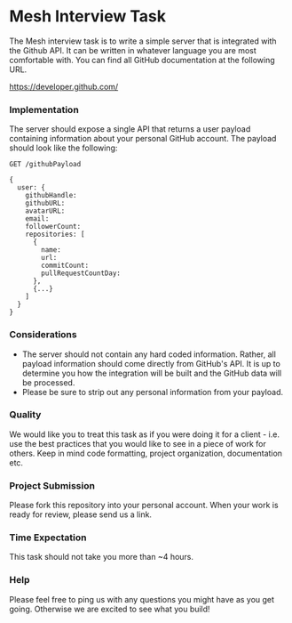 # Mesh Interview Task

The Mesh interview task is to write a simple server that is integrated with the Github API. It can be written in whatever language you are most comfortable with. You can find all GitHub documentation at the following URL.

https://developer.github.com/

### Implementation

The server should expose a single API that returns a user payload containing information about your personal GitHub account. The payload should look like the following:

```
GET /githubPayload

{
  user: {
    githubHandle:
    githubURL:
    avatarURL:
    email:
    followerCount:
    repositories: [
      {
        name:
        url:
        commitCount:
        pullRequestCountDay:
      },
      {...}
    ]
  }
}
```

### Considerations

 * The server should not contain any hard coded information. Rather, all payload information should come directly from GitHub's API. It is up to determine you how the integration will be built and the GitHub data will be processed.
 * Please be sure to strip out any personal information from your payload.

### Quality

We would like you to treat this task as if you were doing it for a client - i.e. use the best practices that you would like to see in a piece of work for others. Keep in mind code formatting, project organization, documentation etc.

### Project Submission

Please fork this repository into your personal account. When your work is ready for review, please send us a link.

### Time Expectation

This task should not take you more than ~4 hours.

### Help

Please feel free to ping us with any questions you might have as you get going. Otherwise we are excited to see what you build!
